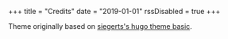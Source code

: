 +++
title = "Credits"
date = "2019-01-01"
rssDisabled = true
+++

Theme originally based on [siegerts's hugo theme basic](https://github.com/siegerts/hugo-theme-basic).
